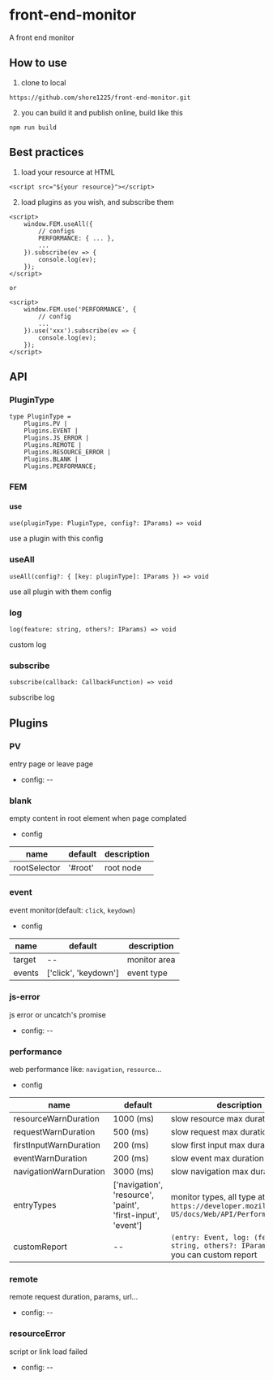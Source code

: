 # front-end-monitor

A front end monitor

## How to use

1. clone to local

```
https://github.com/shore1225/front-end-monitor.git
```

2. you can build it and publish online, build like this

```
npm run build
```

## Best practices

1. load your resource at HTML

```
<script src="${your resource}"></script>
```

2. load plugins as you wish, and subscribe them

```
<script>
    window.FEM.useAll({
        // configs
        PERFORMANCE: { ... },
        ...
    }).subscribe(ev => {
        console.log(ev);
    });
</script>

or

<script>
    window.FEM.use('PERFORMANCE', {
        // config
        ...
    }).use('xxx').subscribe(ev => {
        console.log(ev);
    });
</script>
```

## API

### PluginType

```
type PluginType =
    Plugins.PV |
    Plugins.EVENT |
    Plugins.JS_ERROR |
    Plugins.REMOTE |
    Plugins.RESOURCE_ERROR |
    Plugins.BLANK |
    Plugins.PERFORMANCE;
```

### FEM

#### use

```
use(pluginType: PluginType, config?: IParams) => void
```

use a plugin with this config

### useAll

```
useAll(config?: { [key: pluginType]: IParams }) => void
```

use all plugin with them config

### log

```
log(feature: string, others?: IParams) => void
```

custom log

### subscribe

```
subscribe(callback: CallbackFunction) => void
```

subscribe log

## Plugins

### PV

entry page or leave page

- config: --

### blank

empty content in root element when page complated

- config

| name | default | description |
| ---- | ------- | ----------- |
| rootSelector | '#root' | root node |

### event

event monitor(default: `click`, `keydown`)

- config

| name | default | description |
| ---- | ------- | ----------- |
| target | -- | monitor area |
| events | ['click', 'keydown'] | event type |

### js-error

js error or uncatch's promise

- config: --

### performance

web performance like: `navigation`, `resource`...

- config

| name | default | description |
| ---- | ------- | ----------- |
| resourceWarnDuration | 1000 (ms) | slow resource max duration |
| requestWarnDuration | 500 (ms) | slow request max duration |
| firstInputWarnDuration | 200 (ms) | slow first input max duration |
| eventWarnDuration | 200 (ms) | slow event max duration |
| navigationWarnDuration | 3000 (ms) | slow navigation max duration |
| entryTypes | ['navigation', 'resource', 'paint', 'first-input', 'event'] | monitor types, all type at `https://developer.mozilla.org/en-US/docs/Web/API/PerformanceEntry`  |
| customReport | -- |  `(entry: Event, log: (feature: string, others?: IParams) => void` you can custom report |

### remote

remote request duration, params, url...

- config: --

### resourceError

script or link load failed

- config: --
